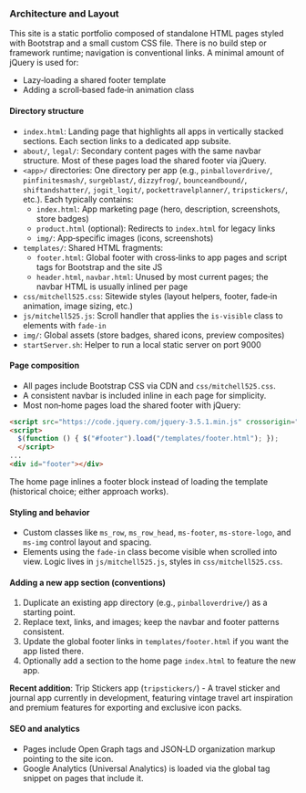 ### Architecture and Layout

This site is a static portfolio composed of standalone HTML pages styled with Bootstrap and a small custom CSS file. There is no build step or framework runtime; navigation is conventional links. A minimal amount of jQuery is used for:
- Lazy‑loading a shared footer template
- Adding a scroll‑based fade‑in animation class

#### Directory structure
- `index.html`: Landing page that highlights all apps in vertically stacked sections. Each section links to a dedicated app subsite.
- `about/`, `legal/`: Secondary content pages with the same navbar structure. Most of these pages load the shared footer via jQuery.
- `<app>/` directories: One directory per app (e.g., `pinballoverdrive/`, `pinfinitesmash/`, `surgeblast/`, `dizzyfrog/`, `bounceandbound/`, `shiftandshatter/`, `jogit_logit/`, `pockettravelplanner/`, `tripstickers/`, etc.). Each typically contains:
  - `index.html`: App marketing page (hero, description, screenshots, store badges)
  - `product.html` (optional): Redirects to `index.html` for legacy links
  - `img/`: App‑specific images (icons, screenshots)
- `templates/`: Shared HTML fragments:
  - `footer.html`: Global footer with cross‑links to app pages and script tags for Bootstrap and the site JS
  - `header.html`, `navbar.html`: Unused by most current pages; the navbar HTML is usually inlined per page
- `css/mitchell525.css`: Sitewide styles (layout helpers, footer, fade‑in animation, image sizing, etc.)
- `js/mitchell525.js`: Scroll handler that applies the `is-visible` class to elements with `fade-in`
- `img/`: Global assets (store badges, shared icons, preview composites)
- `startServer.sh`: Helper to run a local static server on port 9000

#### Page composition
- All pages include Bootstrap CSS via CDN and `css/mitchell525.css`.
- A consistent navbar is included inline in each page for simplicity.
- Most non‑home pages load the shared footer with jQuery:

```html
<script src="https://code.jquery.com/jquery-3.5.1.min.js" crossorigin="anonymous"></script>
<script>
  $(function () { $("#footer").load("/templates/footer.html"); });
  </script>
...
<div id="footer"></div>
```

The home page inlines a footer block instead of loading the template (historical choice; either approach works).

#### Styling and behavior
- Custom classes like `ms_row`, `ms_row_head`, `ms-footer`, `ms-store-logo`, and `ms-img` control layout and spacing.
- Elements using the `fade-in` class become visible when scrolled into view. Logic lives in `js/mitchell525.js`, styles in `css/mitchell525.css`.

#### Adding a new app section (conventions)
1. Duplicate an existing app directory (e.g., `pinballoverdrive/`) as a starting point.
2. Replace text, links, and images; keep the navbar and footer patterns consistent.
3. Update the global footer links in `templates/footer.html` if you want the app listed there.
4. Optionally add a section to the home page `index.html` to feature the new app.

**Recent addition**: Trip Stickers app (`tripstickers/`) - A travel sticker and journal app currently in development, featuring vintage travel art inspiration and premium features for exporting and exclusive icon packs.

#### SEO and analytics
- Pages include Open Graph tags and JSON‑LD organization markup pointing to the site icon.
- Google Analytics (Universal Analytics) is loaded via the global tag snippet on pages that include it.



